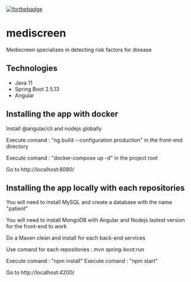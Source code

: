 [![forthebadge](https://forthebadge.com/images/badges/made-with-java.svg)](https://forthebadge.com)


# mediscreen
Mediscreen specializes in detecting risk factors for disease

## Technologies
- Java 11
- Spring Boot 2.5.13
- Angular

Installing the app with docker
------------------------------

Install @angular/cli and nodejs globally

 Execute comand : "ng build --configuration production" in the front-end directory
 
 Execute comand : "docker-compose up -d"  in the project root
 
 Go to http://localhost:8080/
 
Installing the app locally with each repositories
-------------------------------------------------

You will need to install MySQL and create a database with the name "patient"

You will need to install MongoDB with Angular and Nodejs lastest version for the front-end to work

Do a Maven clean and install for each back-end services

Use comand for each repositories : mvn spring-boot:run

Execute comand : "npm install" 
Execute comand : "npm start"

 Go to http://localhost:4200/


